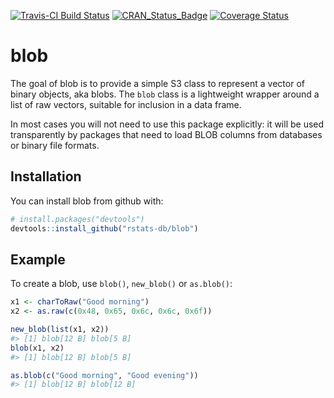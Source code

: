
[![Travis-CI Build Status](https://travis-ci.org/rstats-db/blob.svg?branch=master)](https://travis-ci.org/rstats-db/blob) [![CRAN\_Status\_Badge](http://www.r-pkg.org/badges/version/blob)](https://cran.r-project.org/package=blob) [![Coverage Status](https://img.shields.io/codecov/c/github/rstats-db/blob/master.svg)](https://codecov.io/github/rstats-db/blob?branch=master)

<!-- README.md is generated from README.Rmd. Please edit that file -->
blob
====

The goal of blob is to provide a simple S3 class to represent a vector of binary objects, aka blobs. The `blob` class is a lightweight wrapper around a list of raw vectors, suitable for inclusion in a data frame.

In most cases you will not need to use this package explicitly: it will be used transparently by packages that need to load BLOB columns from databases or binary file formats.

Installation
------------

You can install blob from github with:

``` r
# install.packages("devtools")
devtools::install_github("rstats-db/blob")
```

Example
-------

To create a blob, use `blob()`, `new_blob()` or `as.blob()`:

``` r
x1 <- charToRaw("Good morning")
x2 <- as.raw(c(0x48, 0x65, 0x6c, 0x6c, 0x6f))

new_blob(list(x1, x2))
#> [1] blob[12 B] blob[5 B]
blob(x1, x2)
#> [1] blob[12 B] blob[5 B]

as.blob(c("Good morning", "Good evening"))
#> [1] blob[12 B] blob[12 B]
```
